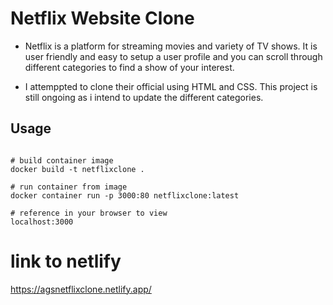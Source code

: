 # Netflix Website Clone

- Netflix is a platform for streaming movies and variety of TV shows. It is user friendly and easy to setup a user profile and you can scroll through different categories to find a show of your interest.

- I attemppted to clone their official using HTML and CSS. This project is still ongoing as i intend to update the different categories.

## Usage

```Docker

# build container image
docker build -t netflixclone .

# run container from image
docker container run -p 3000:80 netflixclone:latest

# reference in your browser to view
localhost:3000
```

# link to netlify

https://agsnetflixclone.netlify.app/


